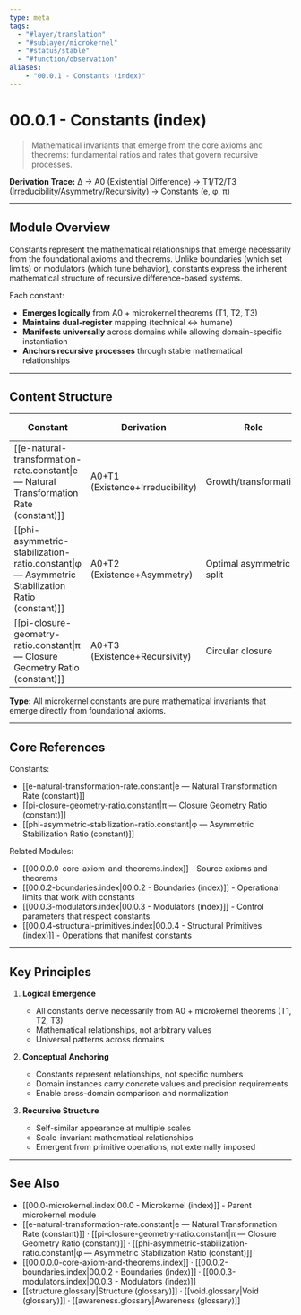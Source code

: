 ```yaml
---
type: meta
tags:
  - "#layer/translation"
  - "#sublayer/microkernel"
  - "#status/stable"
  - "#function/observation"
aliases: 
    - "00.0.1 - Constants (index)"
---
```


# 00.0.1 - Constants (index)

> Mathematical invariants that emerge from the core axioms and theorems: fundamental ratios and rates that govern recursive processes.

**Derivation Trace:** ∆ → A0 (Existential Difference) → T1/T2/T3 (Irreducibility/Asymmetry/Recursivity) → Constants (e, φ, π)

---

## Module Overview

Constants represent the mathematical relationships that emerge necessarily from the foundational axioms and theorems. Unlike boundaries (which set limits) or modulators (which tune behavior), constants express the inherent mathematical structure of recursive difference-based systems.

Each constant:
- **Emerges logically** from A0 + microkernel theorems (T1, T2, T3)
- **Maintains dual-register** mapping (technical ↔ humane)
- **Manifests universally** across domains while allowing domain-specific instantiation
- **Anchors recursive processes** through stable mathematical relationships

---

## Content Structure

| Constant | Derivation | Role | Mathematical Form |
|----------|------------|------|------------------|
| [[e-natural-transformation-rate.constant\|e — Natural Transformation Rate (constant)]] | A0+T1 (Existence+Irreducibility) | Growth/transformation | $e = \lim_{n \to \infty}(1 + \frac{1}{n})^n$ |
| [[phi-asymmetric-stabilization-ratio.constant\|φ — Asymmetric Stabilization Ratio (constant)]] | A0+T2 (Existence+Asymmetry) | Optimal asymmetric split | $φ = \frac{1+\sqrt{5}}{2}$ |
| [[pi-closure-geometry-ratio.constant\|π — Closure Geometry Ratio (constant)]] | A0+T3 (Existence+Recursivity) | Circular closure | $π = \frac{C}{d}$ |

**Type:** All microkernel constants are pure mathematical invariants that emerge directly from foundational axioms.

---

## Core References

Constants:
- [[e-natural-transformation-rate.constant|e — Natural Transformation Rate (constant)]]
- [[pi-closure-geometry-ratio.constant|π — Closure Geometry Ratio (constant)]]
- [[phi-asymmetric-stabilization-ratio.constant|φ — Asymmetric Stabilization Ratio (constant)]]

Related Modules:
- [[00.0.0.0-core-axiom-and-theorems.index]] - Source axioms and theorems
- [[00.0.2-boundaries.index|00.0.2 - Boundaries (index)]] - Operational limits that work with constants
- [[00.0.3-modulators.index|00.0.3 - Modulators (index)]] - Control parameters that respect constants
- [[00.0.4-structural-primitives.index|00.0.4 - Structural Primitives (index)]] - Operations that manifest constants

---

## Key Principles

1. **Logical Emergence**
   - All constants derive necessarily from A0 + microkernel theorems (T1, T2, T3)
   - Mathematical relationships, not arbitrary values
   - Universal patterns across domains

2. **Conceptual Anchoring**
   - Constants represent relationships, not specific numbers
   - Domain instances carry concrete values and precision requirements
   - Enable cross-domain comparison and normalization

3. **Recursive Structure**
   - Self-similar appearance at multiple scales
   - Scale-invariant mathematical relationships
   - Emergent from primitive operations, not externally imposed

---

## See Also

- [[00.0-microkernel.index|00.0 - Microkernel (index)]] - Parent microkernel module
- [[e-natural-transformation-rate.constant|e — Natural Transformation Rate (constant)]] · [[pi-closure-geometry-ratio.constant|π — Closure Geometry Ratio (constant)]] · [[phi-asymmetric-stabilization-ratio.constant|φ — Asymmetric Stabilization Ratio (constant)]]
- [[00.0.0.0-core-axiom-and-theorems.index]] · [[00.0.2-boundaries.index|00.0.2 - Boundaries (index)]] · [[00.0.3-modulators.index|00.0.3 - Modulators (index)]]
- [[structure.glossary|Structure (glossary)]] · [[void.glossary|Void (glossary)]] · [[awareness.glossary|Awareness (glossary)]]
